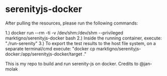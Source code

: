 # serenityjs-docker

After pulling the resources, please run the following commands:

1.) docker run --rm -ti -v /dev/shm:/dev/shm --privileged marktigno/serenityjs-docker bash
2.) Inside the running container, execute: "./run-serenity"
3.) To export the test results to the host file system, on a separate terminal/cmd execute: "docker cp marktigno/serenityjs-docker:/app/serenityjs-docker/target ."

This is my repo to build and run serenity-js on docker.
Credits to @jan-molak
